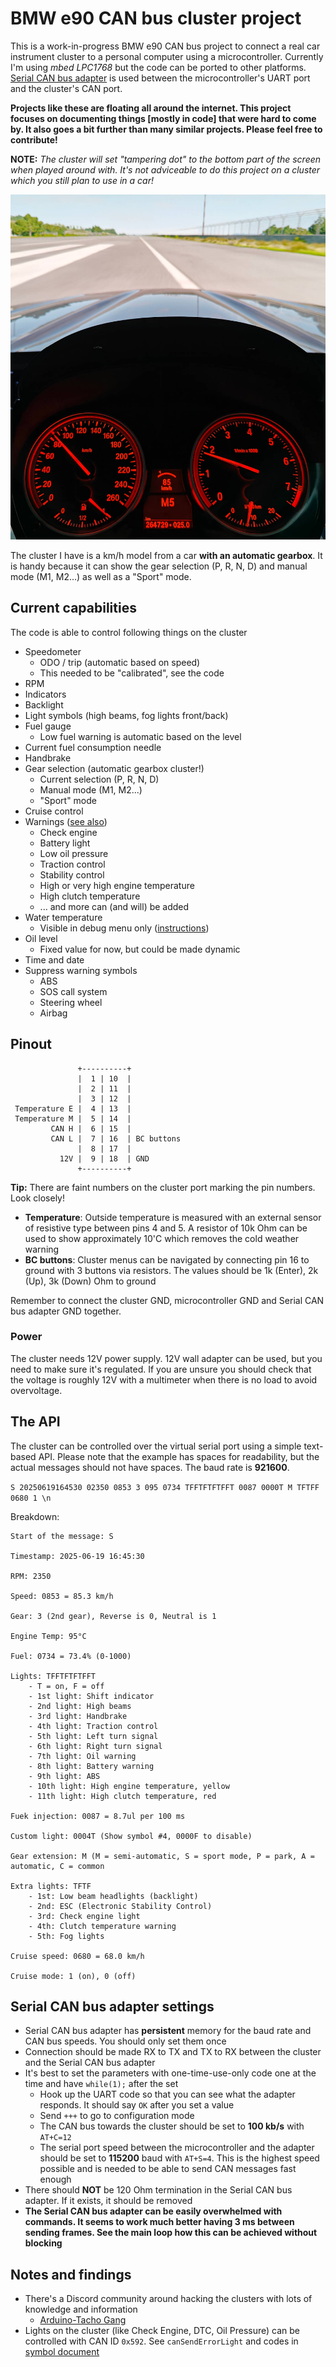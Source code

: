 # BMW e90 CAN bus cluster project

This is a work-in-progress BMW e90 CAN bus project to connect a real car instrument cluster to a personal computer using a microcontroller. Currently I'm using _mbed LPC1768_ but the code can be ported to other platforms. [Serial CAN bus adapter](https://docs.longan-labs.cc/1030001/) is used between the microcontroller's UART port and the cluster's CAN port.

__Projects like these are floating all around the internet. This project focuses on documenting things [mostly in code] that were hard to come by. It also goes a bit further than many similar projects. Please feel free to contribute!__

__NOTE:__ _The cluster will set "tampering dot" to the bottom part of the screen when played around with. It's not adviceable to do this project on a cluster which you still plan to use in a car!_

![Highlight image](./media/highlight.jpg)

The cluster I have is a km/h model from a car __with an automatic gearbox__. It is handy because it can show the gear selection (P, R, N, D) and manual mode (M1, M2...) as well as a "Sport" mode.

## Current capabilities

The code is able to control following things on the cluster

- Speedometer
    - ODO / trip (automatic based on speed)
    - This needed to be "calibrated", see the code
- RPM
- Indicators
- Backlight
- Light symbols (high beams, fog lights front/back)
- Fuel gauge
    - Low fuel warning is automatic based on the level
- Current fuel consumption needle
- Handbrake
- Gear selection (automatic gearbox cluster!)
    - Current selection (P, R, N, D)
    - Manual mode (M1, M2...)
    - "Sport" mode
- Cruise control
- Warnings ([see also](#notes-and-findings))
    - Check engine
    - Battery light
    - Low oil pressure
    - Traction control
    - Stability control
    - High or very high engine temperature
    - High clutch temperature
    - ... and more can (and will) be added
- Water temperature
    - Visible in debug menu only ([instructions](https://www.youtube.com/watch?v=7exeRgWtkt4&ab_channel=BossM5))
- Oil level
    - Fixed value for now, but could be made dynamic
- Time and date
- Suppress warning symbols
    - ABS
    - SOS call system
    - Steering wheel
    - Airbag

## Pinout

```
               +----------+
               |  1 | 10  |
               |  2 | 11  |
               |  3 | 12  |
 Temperature E |  4 | 13  |
 Temperature M |  5 | 14  |
         CAN H |  6 | 15  |
         CAN L |  7 | 16  | BC buttons
               |  8 | 17  |
           12V |  9 | 18  | GND
               +----------+
```

__Tip:__ There are faint numbers on the cluster port marking the pin numbers. Look closely!

- __Temperature__: Outside temperature is measured with an external sensor of resistive type between pins 4 and 5. A resistor of 10k Ohm can be used to show approximately 10'C which removes the cold weather warning
- __BC buttons__: Cluster menus can be navigated by connecting pin 16 to ground with 3 buttons via resistors. The values should be 1k (Enter), 2k (Up), 3k (Down) Ohm to ground

Remember to connect the cluster GND, microcontroller GND and Serial CAN bus adapter GND together.

### Power

The cluster needs 12V power supply. 12V wall adapter can be used, but you need to make sure it's regulated. If you are unsure you should check that the voltage is roughly 12V with a multimeter when there is no load to avoid overvoltage.

## The API

The cluster can be controlled over the virtual serial port using a simple text-based API. Please note that the example has spaces for readability, but the actual messages should not have spaces. The baud rate is __921600__.

`S 20250619164530 02350 0853 3 095 0734 TFFTFTFTFFT 0087 0000T M TFTFF 0680 1 \n`

Breakdown:

    Start of the message: S

    Timestamp: 2025-06-19 16:45:30

    RPM: 2350

    Speed: 0853 = 85.3 km/h

    Gear: 3 (2nd gear), Reverse is 0, Neutral is 1

    Engine Temp: 95°C

    Fuel: 0734 = 73.4% (0-1000)

    Lights: TFFTFTFTFFT
        - T = on, F = off
        - 1st light: Shift indicator
        - 2nd light: High beams
        - 3rd light: Handbrake
        - 4th light: Traction control
        - 5th light: Left turn signal
        - 6th light: Right turn signal
        - 7th light: Oil warning
        - 8th light: Battery warning
        - 9th light: ABS
        - 10th light: High engine temperature, yellow
        - 11th light: High clutch temperature, red

    Fuek injection: 0087 = 8.7ul per 100 ms

    Custom light: 0004T (Show symbol #4, 0000F to disable)

    Gear extension: M (M = semi-automatic, S = sport mode, P = park, A = automatic, C = common

    Extra lights: TFTF
        - 1st: Low beam headlights (backlight)
        - 2nd: ESC (Electronic Stability Control)
        - 3rd: Check engine light
        - 4th: Clutch temperature warning
        - 5th: Fog lights

    Cruise speed: 0680 = 68.0 km/h

    Cruise mode: 1 (on), 0 (off)

## Serial CAN bus adapter settings

- Serial CAN bus adapter has **persistent** memory for the baud rate and CAN bus speeds. You should only set them once
- Connection should be made RX to TX and TX to RX between the cluster and the Serial CAN bus adapter
- It's best to set the parameters with one-time-use-only code one at the time and have `while(1);` after the set
    - Hook up the UART code so that you can see what the adapter responds. It should say `OK` after you set a value
    - Send `+++` to go to configuration mode
    - The CAN bus towards the cluster should be set to __100 kb/s__ with `AT+C=12`
    - The serial port speed between the microcontroller and the adapter should be set to __115200__ baud with `AT+S=4`. This is the highest speed possible and is needed to be able to send CAN messages fast enough
- There should __NOT__ be 120 Ohm termination in the Serial CAN bus adapter. If it exists, it should be removed
- __The Serial CAN bus adapter can be easily overwhelmed with commands. It seems to work much better having 3 ms between sending frames. See the main loop how this can be achieved without blocking__

## Notes and findings

- There's a Discord community around hacking the clusters with lots of knowledge and information
    - [Arduino-Tacho Gang](https://discord.gg/UQFsS9D6kq)
- Lights on the cluster (like Check Engine, DTC, Oil Pressure) can be controlled with CAN ID `0x592`. See `canSendErrorLight` and codes in [symbol document](./external/E92%20checkcontrol%20symbols.pdf)
